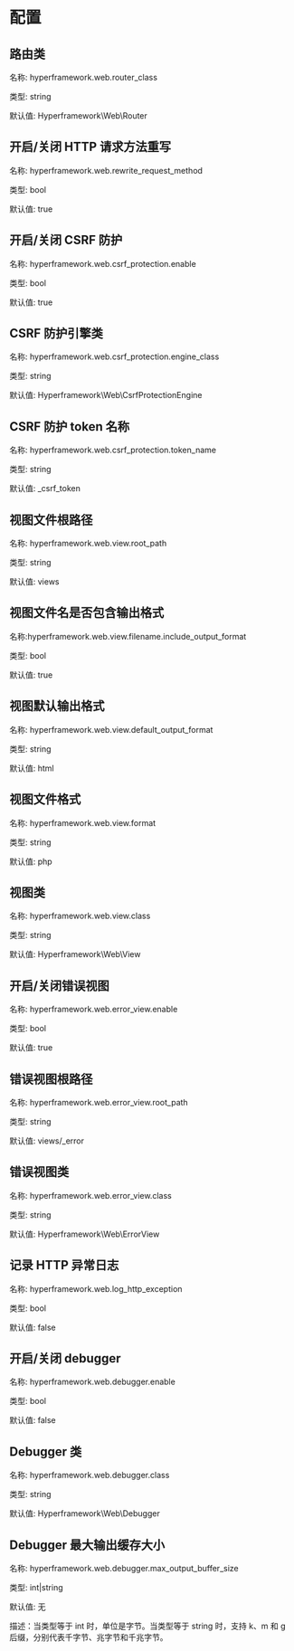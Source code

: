 # 配置
## 路由类
名称: hyperframework.web.router_class

类型: string

默认值: Hyperframework\Web\Router

## 开启/关闭 HTTP 请求方法重写
名称: hyperframework.web.rewrite_request_method

类型: bool

默认值: true

## 开启/关闭 CSRF 防护
名称: hyperframework.web.csrf_protection.enable

类型: bool

默认值: true

## CSRF 防护引擎类
名称: hyperframework.web.csrf_protection.engine_class

类型: string

默认值: Hyperframework\Web\CsrfProtectionEngine

## CSRF 防护 token 名称
名称: hyperframework.web.csrf_protection.token_name

类型: string

默认值: _csrf_token

## 视图文件根路径
名称: hyperframework.web.view.root_path

类型: string

默认值: views

## 视图文件名是否包含输出格式
名称:hyperframework.web.view.filename.include_output_format

类型: bool

默认值: true

## 视图默认输出格式
名称: hyperframework.web.view.default_output_format

类型: string

默认值: html

## 视图文件格式
名称: hyperframework.web.view.format

类型: string

默认值: php

## 视图类
名称: hyperframework.web.view.class

类型: string

默认值: Hyperframework\Web\View

## 开启/关闭错误视图
名称: hyperframework.web.error_view.enable

类型: bool

默认值: true

## 错误视图根路径
名称: hyperframework.web.error_view.root_path

类型: string

默认值: views/_error

## 错误视图类
名称: hyperframework.web.error_view.class

类型: string

默认值: Hyperframework\Web\ErrorView

## 记录 HTTP 异常日志
名称: hyperframework.web.log_http_exception

类型: bool

默认值: false

## 开启/关闭 debugger
名称: hyperframework.web.debugger.enable

类型: bool

默认值: false

## Debugger 类
名称: hyperframework.web.debugger.class

类型: string

默认值: Hyperframework\Web\Debugger

## Debugger 最大输出缓存大小
名称: hyperframework.web.debugger.max_output_buffer_size

类型: int|string

默认值: 无

描述：当类型等于 int 时，单位是字节。当类型等于 string 时，支持 k、m 和 g 后缀，分别代表千字节、兆字节和千兆字节。

